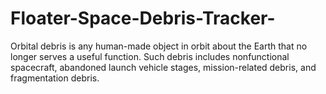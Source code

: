 # Floater-Space-Debris-Tracker-
Orbital debris is any human-made object in orbit about the Earth that no longer serves a useful function. Such debris includes nonfunctional spacecraft, abandoned launch vehicle stages, mission-related debris, and fragmentation debris.
